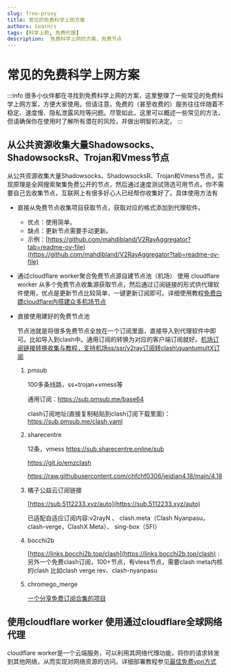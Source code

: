 ```yaml
---
slug: free-proxy
title: 常见的免费科学上网方案
authors: Learncs
tags: [科学上网, 免费代理]
description:  免费科学上网的方案，免费节点
---
```


# 常见的免费科学上网方案
:::info
很多小伙伴都在寻找到免费科学上网的方案，这里整理了一些常见的免费科学上网方案，方便大家使用。但请注意，免费的（甚至收费的）服务往往伴随着不稳定、速度慢、隐私泄露风险等问题。尽管如此，这里可以概述一些常见的方法，但请确保你在使用时了解所有潜在的风险，并做出明智的决定。
:::

## 从公共资源收集大量Shadowsocks、ShadowsocksR、Trojan和Vmess节点

从公共资源收集大量Shadowsocks、ShadowsocksR、Trojan和Vmess节点，实现原理是全网搜索聚集免费公开的节点，然后通过速度测试筛选可用节点。你不需要自己去收集节点，互联网上有很多好心人已经帮你收集好了。具体使用方法有
- 直接从免费节点收集项目获取节点，获取对应的格式添加到代理软件。
  - 优点：使用简单。
  - 缺点：更新节点需要手动更新。
  - 示例：[https://github.com/mahdibland/V2RayAggregator?tab=readme-ov-file](https://github.com/mahdibland/V2RayAggregator?tab=readme-ov-file)
- 通过cloudflare worker聚合免费节点源自建节点池（机场）
  使用 cloudflare worker 从多个免费节点收集源获取节点，然后通过订阅链接的形式供代理软件使用，优点是更新节点比较简单，一键更新订阅即可。详细使用教程[免费白嫖cloudflare内搭建众多机场节点](https://jdssl.top/index.php/2023/07/05/mfbpcloudfare/)
- 直接使用建好的免费节点池
  
  节点池就是将很多免费节点全放在一个订阅里面，直接导入到代理软件中即可。比如导入到clash中。通用订阅的转换为对应的客户端订阅就好。[机场订阅链接转换收集与教程，支持机场ss/ssr/v2ray订阅转clash\quantumultX订阅](https://github.com/hwanz/SSR-V2ray-Trojan-vpn/blob/main/%E6%9C%BA%E5%9C%BA%E8%AE%A2%E9%98%85%E9%93%BE%E6%8E%A5%E8%BD%AC%E6%8D%A2%E6%95%99%E7%A8%8B.html)

    1. pmsub
   
        100多条线路，ss+trojan+vmess等

        通用订阅：https://sub.pmsub.me/base64 
          
        clash订阅地址(直接复制粘贴到clash订阅下载里面)： https://sub.pmsub.me/clash.yaml  


    2. sharecentre

        12条，vmess https://sub.sharecentre.online/sub 


        https://git.io/emzclash

        https://raw.githubusercontent.com/chfchf0306/jeidian4.18/main/4.18


    3. 橘子公益云订阅链接

        [https://sub.5112233.xyz/auto](https://sub.5112233.xyz/auto)

        已适配自适应订阅内容:v2rayN 、 clash.meta（Clash Nyanpasu，clash-verge，ClashX Meta）、 sing-box（SFI）

   
    4. bocchi2b

        [https://links.bocchi2b.top/clash](https://links.bocchi2b.top/clash) :另外一个免费clash订阅，100+节点，有vless节点，需要clash meta内核的clash 比如clash verge rev、clash-nyanpasu

    5. chromego_merge

        [一个分享免费订阅合集的项目](https://github.com/Misaka-blog/chromego_merge?tab=readme-ov-file)

## 使用cloudflare worker 使用通过cloudflare全球网络代理
cloudflare worker是一个云端服务，可以利用其网络代理功能，将你的请求转发到其他网络，从而实现对网络资源的访问。详细部署教程参见[最佳免费vpn方式](https://jdssl.top/index.php/2023/07/21/2023vpn/)